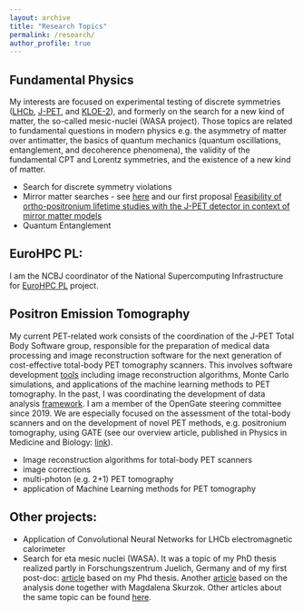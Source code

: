 ```yaml
---
layout: archive
title: "Research Topics"
permalink: /research/
author_profile: true
---
```


Fundamental Physics
---
My interests are focused on experimental testing of discrete symmetries  ([LHCb](https://lhcb-public.web.cern.ch/), [J-PET](http://koza.if.uj.edu.pl/pet/), and [KLOE-2](http://w3.lnf.infn.it/research/particle-physics/kloe-2/?lang=en)), and formerly on the search for a new kind of matter, the so-called mesic-nuclei (WASA project). Those topics are related to fundamental questions in modern physics e.g. the asymmetry of matter over antimatter, the basics of quantum mechanics (quantum oscillations, entanglement, and decoherence phenomena), the validity of the fundamental CPT and Lorentz symmetries, and the existence of a new kind of matter.

* Search for discrete symmetry violations 
* Mirror matter searches - see [here](https://mirrormirrorinpbsm.wordpress.com/) and our first proposal [Feasibility of ortho-positronium lifetime studies with the J-PET detector in context of mirror matter models](https://arxiv.org/abs/1911.10589)
* Quantum Entanglement


EuroHPC PL:
---
I am the NCBJ coordinator of the
National Supercomputing Infrastructure for [EuroHPC PL](https://www.ncbj.gov.pl/en/aktualne/eurohpc-pl-national-supercomputing-infrastructure-eurohpc) project.

Positron Emission Tomography
---


My current PET-related work consists of the coordination of the J-PET Total Body Software group,
responsible for the preparation of medical data processing and image
reconstruction software for the next generation of cost-effective
total-body PET tomography scanners. This involves software development [tools](https://github.com/JPETTomography) including image reconstruction algorithms, Monte Carlo simulations, and applications of the machine learning methods to PET tomography. In the past, I was coordinating the development of data analysis [framework](https://www.sciencedirect.com/science/article/pii/S2352711020300509). I am a member of the OpenGate steering committee since 2019. We are especially focused on the assessment of the total-body scanners and on the development of novel PET methods, e.g. positronium tomography, using GATE (see our overview article, published in Physics in Medicine and Biology: [link](https://iopscience.iop.org/article/10.1088/1361-6560/abf276)).

* Image reconstruction algorithms for total-body PET scanners
* image corrections 
* multi-photon (e.g. 2+1) PET tomography 
* application of Machine Learning methods for PET tomography

Other projects:
---
* Application of Convolutional Neural Networks for LHCb electromagnetic calorimeter  
* Search for eta mesic nuclei (WASA). It was a topic of my PhD thesis realized partly in Forschungszentrum Juelich, Germany and of my first post-doc:  [article](https://journals.aps.org/prc/abstract/10.1103/PhysRevC.87.035204) based on my Phd thesis. Another [article](https://www.sciencedirect.com/science/article/pii/S0375947417300064) based on the analysis done together with Magdalena Skurzok. Other articles about the same topic can be found [here](http://koza.if.uj.edu.pl/publications/wasa-at-cosy).     


